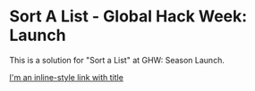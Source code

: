 # Sort A List - Global Hack Week: Launch
This is a solution for "Sort a List" at GHW: Season Launch.




[I'm an inline-style link with title](https://www.google.com "Google's Homepage")